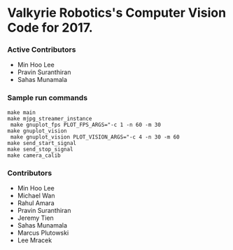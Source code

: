 # Valkyrie Robotics's Computer Vision Code for 2017.

### Active Contributors
- Min Hoo Lee
- Pravin Suranthiran
- Sahas Munamala

### Sample run commands
` make main `  
` make mjpg_streamer_instance `  
` make gnuplot_fps PLOT_FPS_ARGS="-c 1 -n 60 -m 30`  
` make gnuplot_vision `  
` make gnuplot_vision PLOT_VISION_ARGS="-c 4 -n 30 -m 60`  
` make send_start_signal `  
` make send_stop_signal `  
` make camera_calib `  

### Contributors
- Min Hoo Lee
- Michael Wan
- Rahul Amara
- Pravin Suranthiran
- Jeremy Tien
- Sahas Munamala
- Marcus Plutowski
- Lee Mracek
